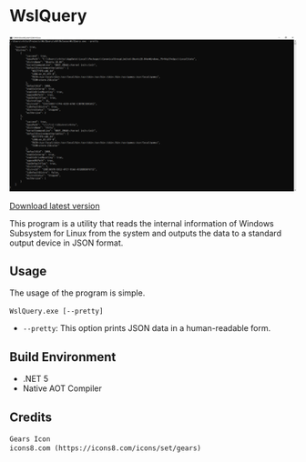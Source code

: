 # WslQuery

![WslQuery Screenshot](Screenshot.png)

[Download latest version](https://github.com/rkttu/WslQuery/releases/latest/download/WslQuery.exe)

This program is a utility that reads the internal information of Windows Subsystem for Linux from the system and outputs the data to a standard output device in JSON format.

## Usage

The usage of the program is simple.

`WslQuery.exe [--pretty]`

* `--pretty`: This option prints JSON data in a human-readable form.

## Build Environment

- .NET 5
- Native AOT Compiler

## Credits

```
Gears Icon
icons8.com (https://icons8.com/icons/set/gears)
```

